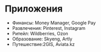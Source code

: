 # Приложения
- Финансы: Money Manager, Google Pay
- Развлечения: Pinterest, Instagram
- Ритейл: Wildberries, Ozon
- Образование: Skyeng, Artly
- Путешествие:2GIS, Aviata.kz